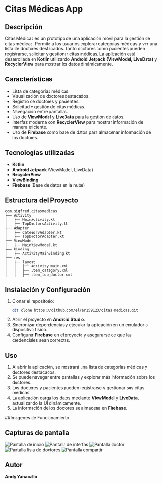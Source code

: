 # Citas Médicas App

## Descripción
Citas Médicas es un prototipo de una aplicación móvil para la gestión de citas médicas. Permite a los usuarios explorar categorías médicas y ver una lista de doctores destacados. 
Tanto doctores como pacientes pueden registrarse, solicitar y gestionar citas médicas. 
La aplicación está desarrollada en **Kotlin** utilizando **Android Jetpack (ViewModel, LiveData)** y **RecyclerView** para mostrar los datos dinámicamente.

## Características
- Lista de categorías médicas.
- Visualización de doctores destacados.
- Registro de doctores y pacientes.
- Solicitud y gestión de citas médicas.
- Navegación entre pantallas.
- Uso de **ViewModel** y **LiveData** para la gestión de datos.
- Interfaz moderna con **RecyclerView** para mostrar información de manera eficiente.
- Uso de **Firebase** como base de datos para almacenar información de los doctores.

## Tecnologías utilizadas
- **Kotlin**
- **Android Jetpack** (ViewModel, LiveData)
- **RecyclerView**
- **ViewBinding**
- **Firebase** (Base de datos en la nube)

## Estructura del Proyecto
```
com.sigfred.citasmedicas
├── Activity
│   ├── MainActivity.kt
│   ├── TopDoctorsActivity.kt
├── Adapter
│   ├── CategoryAdapter.kt
│   ├── TopDoctorAdapter.kt
├── ViewModel
│   ├── MainViewModel.kt
├── binding
│   ├── ActivityMainBinding.kt
├── res
│   ├── layout
│   │   ├── activity_main.xml
│   │   ├── item_category.xml
│   │   ├── item_top_doctor.xml
```

## Instalación y Configuración
1. Clonar el repositorio:
   ```bash
   git clone https://github.com/elver159123/citas-medicas.git
   ```
2. Abrir el proyecto en **Android Studio**.
3. Sincronizar dependencias y ejecutar la aplicación en un emulador o dispositivo físico.
4. Configurar **Firebase** en el proyecto y asegurarse de que las credenciales sean correctas.

## Uso
1. Al abrir la aplicación, se mostrará una lista de categorías médicas y doctores destacados.
2. Se puede navegar entre pantallas y explorar más información sobre los doctores.
3. Los doctores y pacientes pueden registrarse y gestionar sus citas médicas.
4. La aplicación carga los datos mediante **ViewModel** y **LiveData**, actualizando la UI dinámicamente.
5. La información de los doctores se almacena en **Firebase**.

##Imagenes de Funcionamiento

## Capturas de pantalla
![Pantalla de inicio](/imagenes/Image.png)
![Pantalla de interfas](/imagenes/Imagen2.png)
![Pantalla doctor](/imagenes/Imagen3.png)
![Pantalla lista de doctores](/imagenes/Imagen4.png)
![Pantalla compartir ](/imagenes/Imagen5.png)


## Autor
**Andy Yanacallo**


